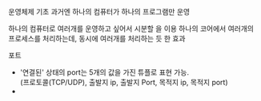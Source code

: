 운영체제 기초
과거엔 하나의 컴퓨터가 하나의 프로그램만 운영

하나의 컴퓨터로 여러개를 운영하고 싶어서 시분할 을 이용
하나의 코어에서 여러개의 프로세스를 처리하는데, 동시에 여러개를 처리하는 듯 한 효과

포트
* '연결된' 상태의 port는 5개의 값을 가진 튜플로 표현 가능.  
(프로토콜(TCP/UDP), 출발지 ip, 출발지 Port, 목적지 ip, 목적지 port)
* 